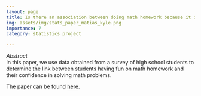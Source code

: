 ```yaml
---
layout: page
title: Is there an association between doing math homework because it is fun and average math confidence in high school students?
img: assets/img/stats_paper_matias_kyle.png
importance: 7
category: statistics project

---
```


<i>Abstract </i>
<br>
In this paper, we use data obtained from a survey of high school students to determine the link between students having fun on math homework and their confidence in solving math problems.

<p> The paper can be found <a href="https://quadcryo.github.io/quadcryo/projectpdf/matias-relyea-kyle-hollars-math-fun-confidence-stats.pdf">here</a>.</p>



